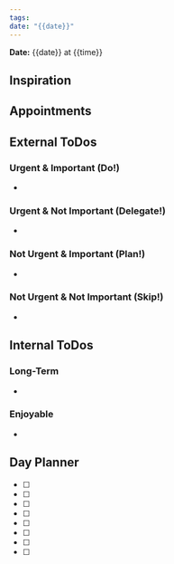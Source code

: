 ```yaml
---
tags: 
date: "{{date}}"
---
```


__Date:__ {{date}} at {{time}}

## Inspiration


## Appointments



## External ToDos

### Urgent & Important (Do!)
* 
### Urgent & Not Important (Delegate!)
* 
### Not Urgent & Important (Plan!)
* 
### Not Urgent & Not Important (Skip!)
* 


## Internal ToDos
### Long-Term
* 
### Enjoyable
* 


## Day Planner

- [  ] 
- [  ]
- [  ] 
- [  ]
- [  ] 
- [  ]
- [  ] 
- [  ]
